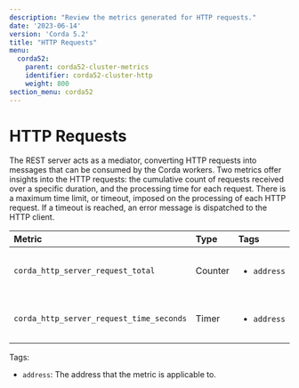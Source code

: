 ```yaml
---
description: "Review the metrics generated for HTTP requests."
date: '2023-06-14'
version: 'Corda 5.2'
title: "HTTP Requests"
menu:
  corda52:
    parent: corda52-cluster-metrics
    identifier: corda52-cluster-http
    weight: 800
section_menu: corda52
---
```


# HTTP Requests

The REST server acts as a mediator, converting HTTP requests into messages that can be consumed by the Corda workers.
Two metrics offer insights into the HTTP requests: the cumulative count of requests received over a specific duration, and the processing time for each request. There is a maximum time limit, or timeout, imposed on the processing of each HTTP request. If a timeout is reached, an error message is dispatched to the HTTP client.

<style>
table th:first-of-type {
    width: 25%;
}
table th:nth-of-type(2) {
    width: 10%;
}
table th:nth-of-type(3) {
    width: 20%;
}
table th:nth-of-type(4) {
    width: 45%;
}
</style>

| Metric | Type | Tags | Description |
| :----------- | :----------- | :----------- | :----------- |
| `corda_http_server_request_total` | Counter | <ul><li>`address`</li></ul> | The number of HTTP requests. |
| `corda_http_server_request_time_seconds` | Timer | <ul><li>`address`</li></ul> | HTTP requests processing time. |

Tags:

* `address`: The address that the metric is applicable to.
